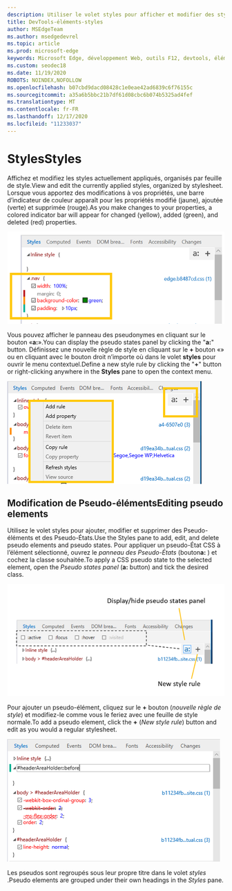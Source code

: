 ```yaml
---
description: Utiliser le volet styles pour afficher et modifier des styles et des Pseudo-éléments actuellement appliqués
title: DevTools-éléments-styles
author: MSEdgeTeam
ms.author: msedgedevrel
ms.topic: article
ms.prod: microsoft-edge
keywords: Microsoft Edge, développement Web, outils F12, devtools, éléments, styles, pseudo-État, pseudo-classe, pseudo-élément
ms.custom: seodec18
ms.date: 11/19/2020
ROBOTS: NOINDEX,NOFOLLOW
ms.openlocfilehash: b07cbd9dacd08428c1e0eae42ad6839c6f76155c
ms.sourcegitcommit: a35a6b5bbc21b7df61d08cbc6b074b5325ad4fef
ms.translationtype: MT
ms.contentlocale: fr-FR
ms.lasthandoff: 12/17/2020
ms.locfileid: "11233037"
---
```

# <span data-ttu-id="b0e30-104">Styles</span><span class="sxs-lookup"><span data-stu-id="b0e30-104">Styles</span></span>

<span data-ttu-id="b0e30-105">Affichez et modifiez les styles actuellement appliqués, organisés par feuille de style.</span><span class="sxs-lookup"><span data-stu-id="b0e30-105">View and edit the currently applied styles, organized by stylesheet.</span></span>  <span data-ttu-id="b0e30-106">Lorsque vous apportez des modifications à vos propriétés, une barre d’indicateur de couleur apparaît pour les propriétés modifié (jaune), ajoutée (verte) et supprimée (rouge).</span><span class="sxs-lookup"><span data-stu-id="b0e30-106">As you make changes to your properties, a colored indicator bar will appear for changed (yellow), added (green), and deleted (red) properties.</span></span>

![Volet styles](../media/elements_styles.png)

<span data-ttu-id="b0e30-108">Vous pouvez afficher le panneau des pseudonymes en cliquant sur le bouton «**a:**».</span><span class="sxs-lookup"><span data-stu-id="b0e30-108">You can display the pseudo states panel by clicking the "**a:**" button.</span></span> <span data-ttu-id="b0e30-109">Définissez une nouvelle règle de style en cliquant sur le **+** bouton «» ou en cliquant avec le bouton droit n’importe où dans le volet **styles** pour ouvrir le menu contextuel.</span><span class="sxs-lookup"><span data-stu-id="b0e30-109">Define a new style rule by clicking the "**+**" button or right-clicking anywhere in the **Styles** pane to open the context menu.</span></span>

![Boutons du volet styles et menu contextuel](../media/elements_styles_buttons.png)

## <span data-ttu-id="b0e30-111">Modification de Pseudo-éléments</span><span class="sxs-lookup"><span data-stu-id="b0e30-111">Editing pseudo elements</span></span>

<span data-ttu-id="b0e30-112">Utilisez le volet styles pour ajouter, modifier et supprimer des Pseudo-éléments et des Pseudo-États.</span><span class="sxs-lookup"><span data-stu-id="b0e30-112">Use the Styles pane to add, edit, and delete pseudo elements and pseudo states.</span></span> <span data-ttu-id="b0e30-113">Pour appliquer un pseudo-État CSS à l’élément sélectionné, ouvrez le *panneau des Pseudo-États* (bouton**a:** ) et cochez la classe souhaitée.</span><span class="sxs-lookup"><span data-stu-id="b0e30-113">To apply a CSS pseudo state to the selected element, open the *Pseudo states panel* (**a:** button) and tick the desired class.</span></span>

![Pseudo-classes dans le volet styles](../media/elements_styles_pseudo_states.png)

<span data-ttu-id="b0e30-115">Pour ajouter un pseudo-élément, cliquez sur le **+** bouton (*nouvelle règle de style*) et modifiez-le comme vous le feriez avec une feuille de style normale.</span><span class="sxs-lookup"><span data-stu-id="b0e30-115">To add a pseudo element, click the **+** (*New style rule*) button and edit as you would a regular stylesheet.</span></span>

![Ajout d’un pseudo-élément à partir du volet styles](../media/elements_styles_pseudo_element.png)

<span data-ttu-id="b0e30-117">Les pseudos sont regroupés sous leur propre titre dans le volet *styles* .</span><span class="sxs-lookup"><span data-stu-id="b0e30-117">Pseudo elements are grouped under their own headings in the *Styles* pane.</span></span>
